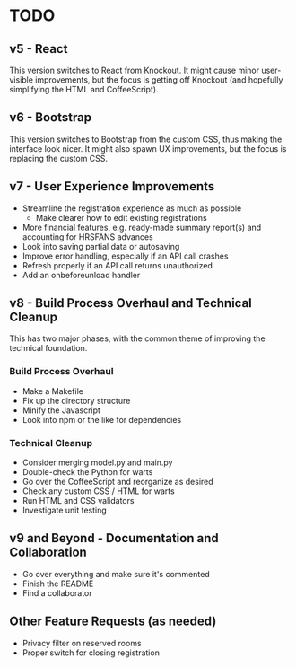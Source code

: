 # TODO


## v5 - React

This version switches to React from Knockout.  It might cause minor user-visible improvements, but
the focus is getting off Knockout (and hopefully simplifying the HTML and CoffeeScript).


## v6 - Bootstrap

This version switches to Bootstrap from the custom CSS, thus making the interface look nicer.  It
might also spawn UX improvements, but the focus is replacing the custom CSS.


## v7 - User Experience Improvements

  * Streamline the registration experience as much as possible
    - Make clearer how to edit existing registrations
  * More financial features, e.g. ready-made summary report(s) and accounting for HRSFANS advances
  * Look into saving partial data or autosaving
  * Improve error handling, especially if an API call crashes
  * Refresh properly if an API call returns unauthorized
  * Add an onbeforeunload handler


## v8 - Build Process Overhaul and Technical Cleanup

This has two major phases, with the common theme of improving the technical foundation.

### Build Process Overhaul

  * Make a Makefile
  * Fix up the directory structure
  * Minify the Javascript
  * Look into npm or the like for dependencies

### Technical Cleanup

  * Consider merging model.py and main.py
  * Double-check the Python for warts
  * Go over the CoffeeScript and reorganize as desired
  * Check any custom CSS / HTML for warts
  * Run HTML and CSS validators
  * Investigate unit testing


## v9 and Beyond - Documentation and Collaboration

  * Go over everything and make sure it's commented
  * Finish the README
  * Find a collaborator


## Other Feature Requests (as needed)

  * Privacy filter on reserved rooms
  * Proper switch for closing registration

